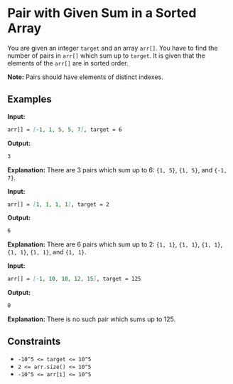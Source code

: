 # Pair with Given Sum in a Sorted Array

You are given an integer `target` and an array `arr[]`. You have to find the number of pairs in `arr[]` which sum up to `target`. It is given that the elements of the `arr[]` are in sorted order.

**Note:** Pairs should have elements of distinct indexes.

## Examples

**Input:** 
```markdown
arr[] = [-1, 1, 5, 5, 7], target = 6
```
**Output:** 
```markdown
3
```
**Explanation:** There are 3 pairs which sum up to 6: `{1, 5}`, `{1, 5}`, and `{-1, 7}`.

**Input:** 
```markdown
arr[] = [1, 1, 1, 1], target = 2
```
**Output:** 
```markdown
6
```
**Explanation:** There are 6 pairs which sum up to 2: `{1, 1}`, `{1, 1}`, `{1, 1}`, `{1, 1}`, `{1, 1}`, and `{1, 1}`.

**Input:** 
```markdown
arr[] = [-1, 10, 10, 12, 15], target = 125
```
**Output:** 
```markdown
0
```
**Explanation:** There is no such pair which sums up to 125.

## Constraints

- `-10^5 <= target <= 10^5`
- `2 <= arr.size() <= 10^5`
- `-10^5 <= arr[i] <= 10^5`